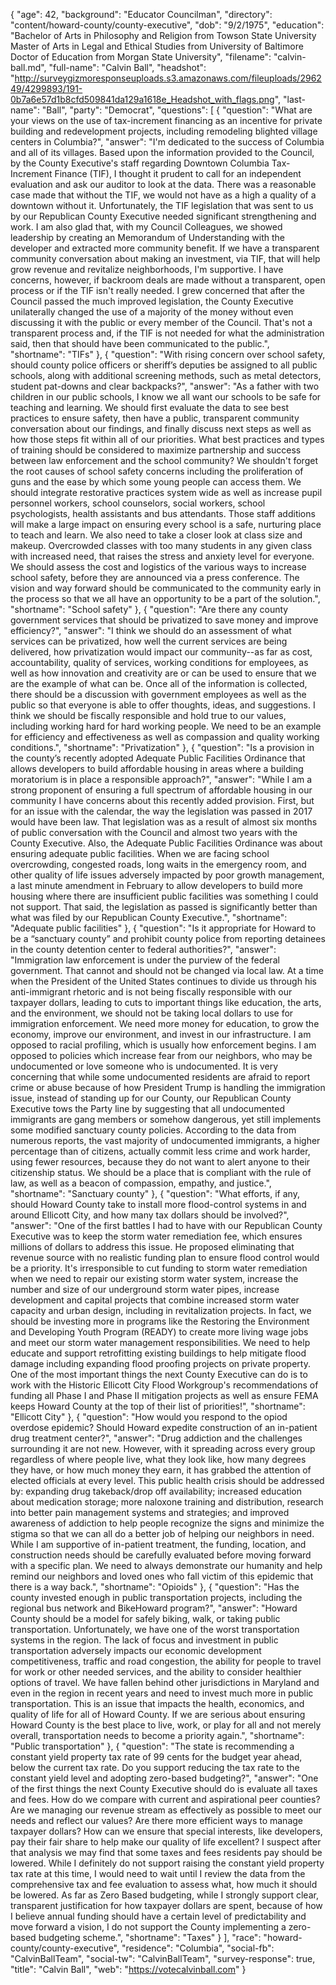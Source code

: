 {
  "age": 42,
  "background": "Educator Councilman",
  "directory": "content/howard-county/county-executive",
  "dob": "9/2/1975",
  "education": "Bachelor of Arts in Philosophy and Religion from Towson State University Master of Arts in Legal and Ethical Studies from University of Baltimore Doctor of Education from Morgan State University",
  "filename": "calvin-ball.md",
  "full-name": "Calvin Ball",
  "headshot": "http://surveygizmoresponseuploads.s3.amazonaws.com/fileuploads/296249/4299893/191-0b7a6e57d1b8cfd509841da129a1618e_Headshot_with_flags.png",
  "last-name": "Ball",
  "party": "Democrat",
  "questions": [
    {
      "question": "What are your views on the use of tax-increment financing as an incentive for private building and redevelopment projects, including remodeling blighted village centers in Columbia?",
      "answer": "I'm dedicated to the success of Columbia and all of its villages. Based upon the information provided to the Council, by the County Executive's staff regarding Downtown Columbia Tax-Increment Finance (TIF), I thought it prudent to call for an independent evaluation and ask our auditor to look at the data.  There was a reasonable case made that without the TIF, we would not have as a high a quality of a downtown without it.  Unfortunately, the TIF legislation that was sent to us by our Republican County Executive needed significant strengthening and work.  I am also glad that, with my Council Colleagues, we showed leadership by creating an Memorandum of Understanding with the developer and extracted more community benefit.  If we have a transparent community conversation about making an investment, via TIF, that will help grow revenue and revitalize neighborhoods, I'm supportive. I have concerns, however, if backroom deals are made without a transparent, open process or if the TIF isn't really needed. I grew concerned that after the Council passed the much improved legislation, the County Executive unilaterally changed the use of a majority of the money without even discussing it with the public or every member of the Council. That's not a transparent process and, if the TIF is not needed for what the administration said, then that should have been communicated to the public.",
      "shortname": "TIFs"
    },
    {
      "question": "With rising concern over school safety, should county police officers or sheriff’s deputies be assigned to all public schools, along with additional screening methods, such as metal detectors, student pat-downs and clear backpacks?",
      "answer": "As a father with two children in our public schools, I know we all want our schools to be safe for teaching and learning.  We should first evaluate the data to see best practices to ensure safety, then have a public, transparent community conversation about our findings, and finally discuss next steps as well as how those steps fit within all of our priorities.  What best practices and types of training should be considered to maximize partnership and success between law enforcement and the school community?  We shouldn't forget the root causes of school safety concerns including the proliferation of guns and the ease by which some young people can access them.  We should integrate restorative practices system wide as well as increase pupil personnel workers, school counselors, social workers, school psychologists, health assistants and bus attendants.  Those staff additions will make a large impact on ensuring every school is a safe, nurturing place to teach and learn. We also need to take a closer look at class size and makeup.  Overcrowded classes with too many students in any given class with increased need, that raises the stress and anxiety level for everyone.  We should assess the cost and logistics of the various ways to increase school safety, before they are announced via a press conference. The vision and way forward should be communicated to the community early in the process so that we all have an opportunity to be a part of the solution.",
      "shortname": "School safety"
    },
    {
      "question": "Are there any county government services that should be privatized to save money and improve efficiency?",
      "answer": "I think we should do an assessment of what services can be privatized, how well the current services are being delivered, how privatization would impact our community--as far as cost, accountability, quality of services, working conditions for employees, as well as how innovation and creativity are or can be used to ensure that we are the example of what can be.  Once all of the information is collected, there should be a discussion with government employees as well as the public so that everyone is able to offer thoughts, ideas, and suggestions. I think we should be fiscally responsible and hold true to our values, including working hard for hard working people. We need to be an example for efficiency and effectiveness as well as compassion and quality working conditions.",
      "shortname": "Privatization"
    },
    {
      "question": "Is a provision in the county’s recently adopted Adequate Public Facilities Ordinance that allows developers to build affordable housing in areas where a building moratorium is in place a responsible approach?",
      "answer": "While I am a strong proponent of ensuring a full spectrum of affordable housing in our community I have concerns about this recently added provision.  First, but for an issue with the calendar, the way the legislation was passed in 2017 would have been law.  That legislation was as a result of almost six months of public conversation with the Council and almost two years with the County Executive.  Also, the Adequate Public Facilities Ordinance was about ensuring adequate public facilities.  When we are facing school overcrowding, congested roads, long waits in the emergency room, and other quality of life issues adversely impacted by poor growth management, a last minute amendment in February to allow developers to build more housing where there are insufficient public facilities was something I could not support. That said, the legislation as passed is significantly better than what was filed by our Republican County Executive.",
      "shortname": "Adequate public facilities"
    },
    {
      "question": "Is it appropriate for Howard to be a “sanctuary county” and prohibit county police from reporting detainees in the county detention center to federal authorities?",
      "answer": "Immigration law enforcement is under the purview of the federal government.  That cannot and should not be changed via local law.  At a time when the President of the United States continues to divide us through his anti-immigrant rhetoric and is not being fiscally responsible with our taxpayer dollars, leading to cuts to important things like education, the arts, and the environment, we should not be taking local dollars to use for immigration enforcement.  We need more money for education, to grow the economy, improve our environment, and invest in our infrastructure.  I am opposed to racial profiling, which is usually how enforcement begins. I am opposed to policies which increase fear from our neighbors, who may be undocumented or love someone who is undocumented. It is very concerning that while some undocumented residents are afraid to report crime or abuse because of how President Trump is handling the immigration issue, instead of standing up for our County, our Republican County Executive tows the Party line by suggesting that all undocumented immigrants are gang members or somehow dangerous, yet still implements some modified sanctuary county policies.  According to the data from numerous reports, the vast majority of undocumented immigrants, a higher percentage than of citizens, actually commit less crime and work harder, using fewer resources, because they do not want to alert anyone to their citizenship status.  We should be a place that is compliant with the rule of law, as well as a beacon of compassion, empathy, and justice.",
      "shortname": "Sanctuary county"
    },
    {
      "question": "What efforts, if any, should Howard County take to install more flood-control systems in and around Ellicott City, and how many tax dollars should be involved?",
      "answer": "One of the first battles I had to have with our Republican County Executive was to keep the storm water remediation fee, which ensures millions of dollars to address this issue. He proposed eliminating that revenue source with no realistic funding plan to ensure flood control would be a priority. It's irresponsible to cut funding to storm water remediation when we need to repair our existing storm water system, increase the number and size of our underground storm water pipes, increase development and capital projects that combine increased storm water capacity and urban design, including in revitalization projects.  In fact, we should be investing more in programs like the Restoring the Environment and Developing Youth Program (READY) to create more living wage jobs and meet our storm water management responsibilities. We need to help educate and support retrofitting existing buildings to help mitigate flood damage including expanding flood proofing projects on private property. One of the most important things the next County Executive can do is to work with the Historic Ellicott City Flood Workgroup's recommendations of funding all Phase I and  Phase II mitigation projects as well as ensure FEMA keeps Howard County at the top of their list of priorities!",
      "shortname": "Ellicott City"
    },
    {
      "question": "How would you respond to the opiod overdose epidemic? Should Howard expedite construction of an in-patient drug treatment center?",
      "answer": "Drug addiction and the challenges surrounding it are not new.  However, with it spreading across every group regardless of where people live, what they look like, how many degrees they have, or how much money they earn, it has grabbed the attention of elected officials at every level. This public health crisis should be addressed by: expanding drug takeback/drop off availability; increased education about medication storage; more naloxone training and distribution, research into better pain management systems and strategies; and improved awareness of addiction to help people recognize the signs and minimize the stigma so that we can all do a better job of helping our neighbors in need. While I am supportive of in-patient treatment, the funding, location, and construction needs should be carefully evaluated before moving forward with a specific plan. We need to always demonstrate our humanity and help remind our neighbors and loved ones who fall victim of this epidemic that there is a way back.",
      "shortname": "Opioids"
    },
    {
      "question": "Has the county invested enough in public transportation projects, including the regional bus network and BikeHoward program?",
      "answer": "Howard County should be a model for safely biking, walk, or taking public transportation. Unfortunately, we have one of the worst transportation systems in the region.  The lack of focus and investment in public transportation adversely impacts our economic development competitiveness, traffic and road congestion, the ability for people to travel for work or other needed services, and the ability to consider healthier options of travel.  We have fallen behind other jurisdictions in Maryland and even in the region in recent years and need to invest much more in public transportation. This is an issue that impacts the health, economics, and quality of life for all of Howard County. If we are serious about ensuring Howard County is the best place to live, work, or play for all and not merely overall, transportation needs to become a priority again.",
      "shortname": "Public transportation"
    },
    {
      "question": "The state is recommending a constant yield property tax rate of 99 cents for the budget year ahead, below the current tax rate. Do you support reducing the tax rate to the constant yield level and adopting zero-based budgeting?",
      "answer": "One of the first things the next County Executive should do is evaluate all taxes and fees.  How do we compare with current and aspirational peer counties?  Are we managing our revenue stream as effectively as possible to meet our needs and reflect our values?   Are there more efficient ways to manage taxpayer dollars?  How can we ensure that special interests, like developers, pay their fair share to help make our quality of life excellent? I suspect after that analysis we may find that some taxes and fees residents pay should be lowered.  While I definitely do not support raising the constant yield property tax rate at this time, I would need to wait until I review the data from the comprehensive tax and fee evaluation to assess what, how much it should be lowered. As far as Zero Based budgeting, while I strongly support clear, transparent justification for how taxpayer dollars are spent, because of how I believe annual funding should have a certain level of predictability and move forward a vision, I do not support the County implementing a zero-based budgeting scheme.",
      "shortname": "Taxes"
    }
  ],
  "race": "howard-county/county-executive",
  "residence": "Columbia",
  "social-fb": "CalvinBallTeam",
  "social-tw": "CalvinBallTeam",
  "survey-response": true,
  "title": "Calvin Ball",
  "web": "https://votecalvinball.com"
}
